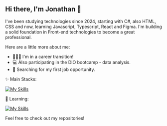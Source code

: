 ## Hi there, I'm Jonathan 👋
I've been studying technologies since 2024, starting with C#, also HTML, CSS and now, learning Javascript, Typescript, React and Figma. I'm building a solid foundation in Front-end technologies to become a great professional. 

Here are a little more about me:

- 🏃🏿‍♂️ I'm in a career transition!
- 💻 Also participating in the DIO bootcamp - data analysis.
- 🔎 Searching for my first job opportunity.

✨ Main Stacks:
<br>

[![My Skills](https://skillicons.dev/icons?i=mysql,html,css,c#)](https://skillicons.dev)
<br>

🧠 Learning:
<br>

[![My Skills](https://skillicons.dev/icons?i=js,typescript,react,figma)](https://skillicons.dev)

Feel free to check out my repositories!

<!--
**jwsbreal/jwsbreal** is a ✨ _special_ ✨ repository because its `README.md` (this file) appears on your GitHub profile.
-->
